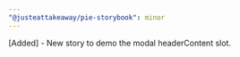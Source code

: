 ```yaml
---
"@justeattakeaway/pie-storybook": minor
---
```


[Added] - New story to demo the modal headerContent slot.
